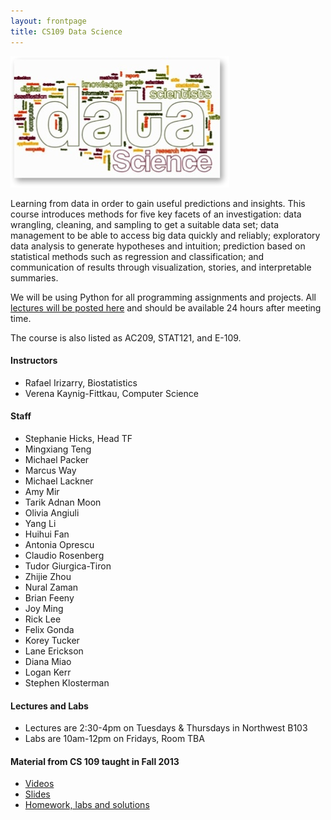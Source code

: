 ```yaml
---
layout: frontpage
title: CS109 Data Science
---
```


![Data Science](figures/stacks_image_0.jpg)

Learning from data in order to gain useful predictions and insights. This course introduces methods for five key facets of an investigation: data wrangling, cleaning, and sampling to get a suitable data set; data management to be able to access big data quickly and reliably; exploratory data analysis to generate hypotheses and intuition; prediction based on statistical methods such as regression and classification; and communication of results through visualization, stories, and interpretable summaries. 

We will be using Python for all programming assignments and projects. All [lectures will be posted here](http://cm.dce.harvard.edu/2015/01/14328/publicationListing.shtml) and should be available 24 hours after meeting time.

The course is also listed as AC209, STAT121, and E-109. 


#### Instructors

* Rafael Irizarry, Biostatistics
* Verena Kaynig-Fittkau, Computer Science

#### Staff

* Stephanie Hicks, Head TF
* Mingxiang Teng
* Michael Packer
* Marcus Way
* Michael Lackner
* Amy Mir
* Tarik Adnan Moon
* Olivia Angiuli
* Yang Li
* Huihui Fan
* Antonia Oprescu
* Claudio Rosenberg
* Tudor Giurgica-Tiron
* Zhijie Zhou
* Nural Zaman
* Brian Feeny
* Joy Ming
* Rick Lee
* Felix Gonda
* Korey Tucker
* Lane Erickson
* Diana Miao
* Logan Kerr
* Stephen Klosterman



#### Lectures and Labs

* Lectures are 2:30-4pm on Tuesdays & Thursdays in Northwest B103
* Labs are 10am-12pm on Fridays, Room TBA

#### Material from CS 109 taught in Fall 2013

* [Videos](http://cm.dce.harvard.edu/2014/01/14328/publicationListing.shtml)
* [Slides](https://drive.google.com/folderview?id=0BxYkKyLxfsNVd0xicUVDS1dIS0k&usp=sharing)
* [Homework, labs and solutions](https://github.com/cs109/content)
